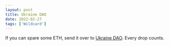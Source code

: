 ```yaml
---
layout: post
title: Ukraine DAO
date: 2022-02-27
tags: ['Wildcard']
---
```

If you can spare some ETH, send it over to [Ukraine DAO](https://www.ukrainedao.love/). Every drop counts.